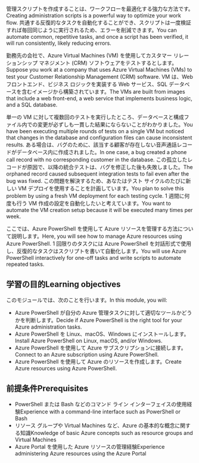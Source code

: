 <span data-ttu-id="3ceca-101">管理スクリプトを作成することは、ワークフローを最適化する強力な方法です。</span><span class="sxs-lookup"><span data-stu-id="3ceca-101">Creating administration scripts is a powerful way to optimize your work flow.</span></span> <span data-ttu-id="3ceca-102">共通する反復的なタスクを自動化することができ、スクリプトは一度検証すれば毎回同じように実行されるため、エラーを削減できます。</span><span class="sxs-lookup"><span data-stu-id="3ceca-102">You can automate common, repetitive tasks, and once a script has been verified, it will run consistently, likely reducing errors.</span></span>

<span data-ttu-id="3ceca-103">勤務先の会社で、Azure Virtual Machines (VM) を使用してカスタマー リレーションシップ マネジメント (CRM) ソフトウェアをテストするとします。</span><span class="sxs-lookup"><span data-stu-id="3ceca-103">Suppose you work at a company that uses Azure Virtual Machines (VMs) to test your Customer Relationship Management (CRM) software.</span></span> <span data-ttu-id="3ceca-104">VM は、Web フロントエンド、ビジネス ロジックを実装する Web サービス、SQL データベースを含むイメージから構築されています。</span><span class="sxs-lookup"><span data-stu-id="3ceca-104">The VMs are built from images that include a web front-end, a web service that implements business logic, and a SQL database.</span></span>

<span data-ttu-id="3ceca-105">単一の VM に対して複数回のテストを実行したところ、データベースと構成ファイル内での変更が必ずしも一貫した結果にならないことがわかりました。</span><span class="sxs-lookup"><span data-stu-id="3ceca-105">You have been executing multiple rounds of tests on a single VM but noticed that changes in the database and configuration files can cause inconsistent results.</span></span> <span data-ttu-id="3ceca-106">ある場合は、バグのために、該当する顧客が存在しない音声通話レコードがデータベース内に作成されました。</span><span class="sxs-lookup"><span data-stu-id="3ceca-106">In one case, a bug created a phone call record with no corresponding customer in the database.</span></span> <span data-ttu-id="3ceca-107">この孤立したレコードが原因で、以降の統合テストは、バグを修正した後も失敗しました。</span><span class="sxs-lookup"><span data-stu-id="3ceca-107">The orphaned record caused subsequent integration tests to fail even after the bug was fixed.</span></span> <span data-ttu-id="3ceca-108">この問題を解決するため、あなたはテスト サイクルのたびに新しい VM デプロイを使用することを計画しています。</span><span class="sxs-lookup"><span data-stu-id="3ceca-108">You plan to solve this problem by using a fresh VM deployment for each testing cycle.</span></span> <span data-ttu-id="3ceca-109">1 週間に何度も行う VM 作成の設定を自動化したいと考えています。</span><span class="sxs-lookup"><span data-stu-id="3ceca-109">You want to automate the VM creation setup because it will be executed many times per week.</span></span> 

<span data-ttu-id="3ceca-110">ここでは、Azure PowerShell を使用して Azure リソースを管理する方法について説明します。</span><span class="sxs-lookup"><span data-stu-id="3ceca-110">Here, you will see how to manage Azure resources using Azure PowerShell.</span></span> <span data-ttu-id="3ceca-111">1 回限りのタスクには Azure PowerShell を対話形式で使用し、反復的なタスクはスクリプトを書いて自動化します。</span><span class="sxs-lookup"><span data-stu-id="3ceca-111">You will use Azure PowerShell interactively for one-off tasks and write scripts to automate repeated tasks.</span></span> 

## <a name="learning-objectives"></a><span data-ttu-id="3ceca-112">学習の目的</span><span class="sxs-lookup"><span data-stu-id="3ceca-112">Learning objectives</span></span>
<span data-ttu-id="3ceca-113">このモジュールでは、次のことを行います。</span><span class="sxs-lookup"><span data-stu-id="3ceca-113">In this module, you will:</span></span>
- <span data-ttu-id="3ceca-114">Azure PowerShell が自分の Azure 管理タスクに対して適切なツールかどうかを判断します。</span><span class="sxs-lookup"><span data-stu-id="3ceca-114">Decide if Azure PowerShell is the right tool for your Azure administration tasks.</span></span>
- <span data-ttu-id="3ceca-115">Azure PowerShell を Linux、macOS、Windows にインストールします。</span><span class="sxs-lookup"><span data-stu-id="3ceca-115">Install Azure PowerShell on Linux, macOS, and/or Windows.</span></span>
- <span data-ttu-id="3ceca-116">Azure PowerShell を使用して Azure サブスクリプションに接続します。</span><span class="sxs-lookup"><span data-stu-id="3ceca-116">Connect to an Azure subscription using Azure PowerShell.</span></span>
- <span data-ttu-id="3ceca-117">Azure PowerShell を使用して Azure のリソースを作成します。</span><span class="sxs-lookup"><span data-stu-id="3ceca-117">Create Azure resources using Azure PowerShell.</span></span>

## <a name="prerequisites"></a><span data-ttu-id="3ceca-118">前提条件</span><span class="sxs-lookup"><span data-stu-id="3ceca-118">Prerequisites</span></span>
- <span data-ttu-id="3ceca-119">PowerShell または Bash などのコマンド ライン インターフェイスの使用経験</span><span class="sxs-lookup"><span data-stu-id="3ceca-119">Experience with a command-line interface such as PowerShell or Bash</span></span>
- <span data-ttu-id="3ceca-120">リソース グループや Virtual Machines など、Azure の基本的な概念に関する知識</span><span class="sxs-lookup"><span data-stu-id="3ceca-120">Knowledge of basic Azure concepts such as resource groups and Virtual Machines</span></span>
- <span data-ttu-id="3ceca-121">Azure Portal を使用した Azure リソースの管理経験</span><span class="sxs-lookup"><span data-stu-id="3ceca-121">Experience administering Azure resources using the Azure Portal</span></span>
